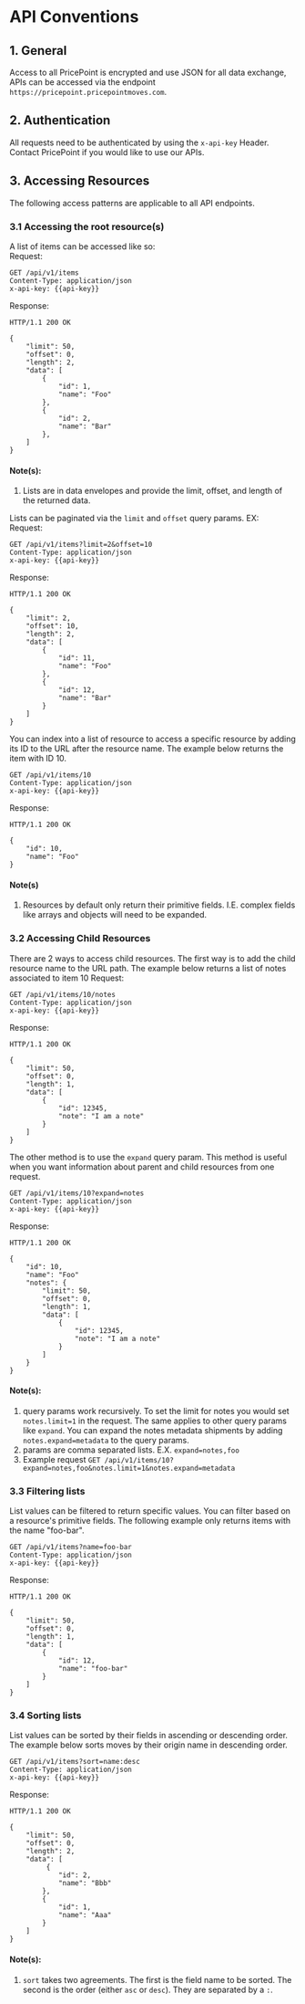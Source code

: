 # API Conventions


## 1. General
Access to all PricePoint is encrypted and use JSON for all data exchange, APIs can be accessed via the endpoint `https://pricepoint.pricepointmoves.com`.

## 2. Authentication

All requests need to be authenticated by using the `x-api-key` Header. Contact PricePoint if you would like to use our APIs.

## 3. Accessing Resources
The following access patterns are applicable to all API endpoints.
### 3.1 Accessing the root resource(s)  
A list of items can be accessed like so:   
Request:
```
GET /api/v1/items
Content-Type: application/json
x-api-key: {{api-key}}
```
Response:
```
HTTP/1.1 200 OK

{
    "limit": 50,
    "offset": 0,
    "length": 2,
    "data": [
        {
            "id": 1,
            "name": "Foo"
        },
        {
            "id": 2,
            "name": "Bar"
        },
    ]
}
```
#### Note(s):
1. Lists are in data envelopes and provide the limit, offset, and length of the returned data.

Lists can be paginated via the `limit` and `offset` query params. EX:    
Request:
```
GET /api/v1/items?limit=2&offset=10
Content-Type: application/json
x-api-key: {{api-key}}
```
Response:
```
HTTP/1.1 200 OK

{
    "limit": 2,
    "offset": 10,
    "length": 2,
    "data": [
        {
            "id": 11,
            "name": "Foo"
        },
        {
            "id": 12,
            "name": "Bar"
        }
    ]
}
```

You can index into a list of resource to access a specific resource by adding its ID to the URL after the resource name. The example below returns the item with ID 10.
```
GET /api/v1/items/10
Content-Type: application/json
x-api-key: {{api-key}}
```
Response:
```
HTTP/1.1 200 OK

{
    "id": 10,
    "name": "Foo"
}
```
#### Note(s)
1. Resources by default only return their primitive fields. I.E. complex fields like arrays and objects will need to be expanded.

### 3.2 Accessing Child Resources
There are 2 ways to access child resources. The first way is to add the child resource name to the URL path. The example below returns a list of notes associated to item 10
Request:
```
GET /api/v1/items/10/notes
Content-Type: application/json
x-api-key: {{api-key}}
```
Response:
```
HTTP/1.1 200 OK

{
    "limit": 50,
    "offset": 0,
    "length": 1,
    "data": [
        {
            "id": 12345,
            "note": "I am a note"
        }
    ]
}
```
The other method is to use the `expand` query param. This method is useful when you want information about parent and child resources from one request.
```
GET /api/v1/items/10?expand=notes
Content-Type: application/json
x-api-key: {{api-key}}
```
Response:
```
HTTP/1.1 200 OK

{
    "id": 10,
    "name": "Foo"
    "notes": {
        "limit": 50,
        "offset": 0,
        "length": 1,
        "data": [
            {
                "id": 12345,
                "note": "I am a note"
            }
        ]
    }
}
```
#### Note(s):
1. query params work recursively. To set the limit for notes you would set `notes.limit=1` in the request. The same applies to other query params like `expand`. You can expand the notes metadata shipments by adding `notes.expand=metadata` to the query params.
1. params are comma separated lists. E.X. `expand=notes,foo`
1. Example request `GET /api/v1/items/10?expand=notes,foo&notes.limit=1&notes.expand=metadata`

### 3.3 Filtering lists
List values can be filtered to return specific values. You can filter based on a resource's primitive fields. The following example only returns items with the name "foo-bar".
```
GET /api/v1/items?name=foo-bar
Content-Type: application/json
x-api-key: {{api-key}}
```
Response:
```
HTTP/1.1 200 OK

{
    "limit": 50,
    "offset": 0,
    "length": 1,
    "data": [
        {
            "id": 12,
            "name": "foo-bar"
        }
    ]
}
```
### 3.4 Sorting lists
List values can be sorted by their fields in ascending or descending order. The example below sorts moves by their origin name in descending order.
```
GET /api/v1/items?sort=name:desc
Content-Type: application/json
x-api-key: {{api-key}}
```
Response:
```
HTTP/1.1 200 OK

{
    "limit": 50,
    "offset": 0,
    "length": 2,
    "data": [
         {
            "id": 2,
            "name": "Bbb"
        },
        {
            "id": 1,
            "name": "Aaa"
        }       
    ]
}
```
#### Note(s):
1. `sort` takes two agreements. The first is the field name to be sorted. The second is the order (either `asc` or `desc`). They are separated by a `:`.